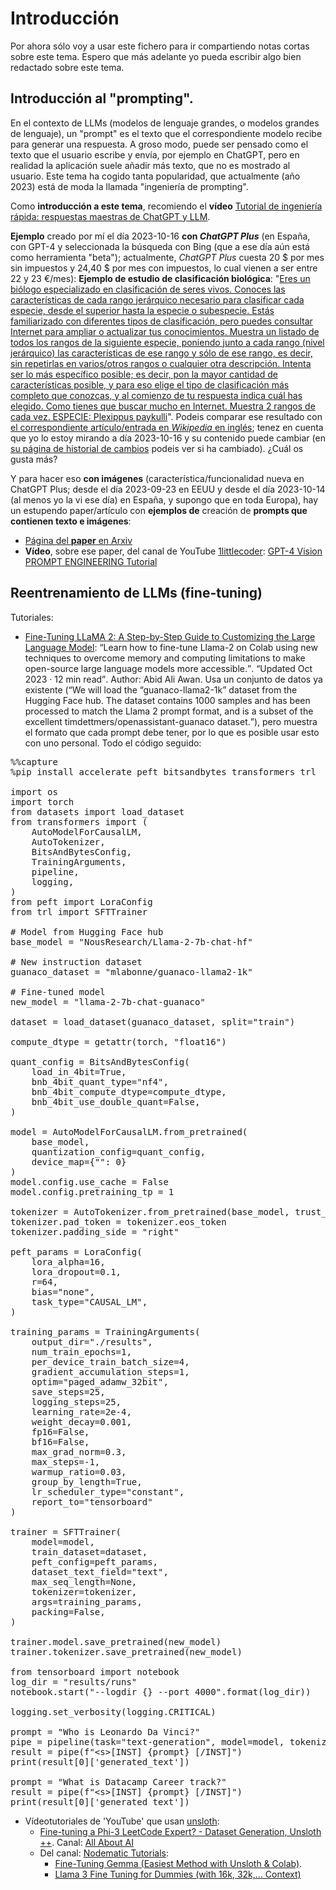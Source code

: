 # Introducción

Por ahora sólo voy a usar este fichero para ir compartiendo notas cortas sobre este tema. Espero que más adelante yo pueda escribir algo bien redactado sobre este tema.

## Introducción al "prompting".
En el contexto de LLMs (modelos de lenguaje grandes, o modelos grandes de lenguaje), un "prompt" es el texto que el correspondiente modelo recibe para generar una respuesta. A groso modo, puede ser pensado como el texto que 
el usuario escribe y envía, por ejemplo en ChatGPT, pero en realidad la aplicación suele añadir más texto, que no es mostrado al usuario. Este tema ha cogido tanta popularidad, que actualmente (año 2023) está de moda la 
llamada "ingeniería de prompting".

Como **introducción a este tema**, recomiendo el **vídeo** [Tutorial de ingeniería rápida: respuestas maestras de ChatGPT y LLM](https://www.youtube.com/watch?v=_ZvnD73m40o).

**Ejemplo** creado por mí el día 2023-10-16 **con *ChatGPT Plus*** (en España, con GPT-4 y seleccionada la búsqueda con Bing (que a ese día aún está como herramienta "beta"); actualmente, *ChatGPT Plus* cuesta 20 $ por mes sin impuestos y 24,40 $ por mes con impuestos, lo cual vienen a ser entre 22 y 23 €/mes):
**Ejemplo de estudio de clasificación biológica**: "[Eres un biólogo especializado en clasificación de seres vivos. Conoces las características de cada rango jerárquico necesario para clasificar cada especie, desde el superior hasta la especie o subespecie. Estás familiarizado con diferentes tipos de clasificación, pero puedes consultar Internet para ampliar o actualizar tus conocimientos. Muestra un listado de todos los rangos de la siguiente especie, poniendo junto a cada rango (nivel jerárquico) las características de ese rango y sólo de ese rango, es decir, sin repetirlas en varios/otros rangos o cualquier otra descripción. Intenta ser lo más específico posible; es decir, pon la mayor cantidad de características posible, y para eso elige el tipo de clasificación más completo que conozcas, y al comienzo de tu respuesta indica cuál has elegido. Como tienes que buscar mucho en Internet. Muestra 2 rangos de cada vez. ESPECIE: Plexippus paykulli](https://chat.openai.com/share/b04b695a-c010-499a-8dc6-3d802d64f9ee)". Podeis comparar ese resultado con [el correspondiente artículo/entrada en *Wikipedia* en inglés](https://en.wikipedia.org/wiki/Plexippus_paykulli); tenez en cuenta que yo lo estoy mirando a día 2023-10-16 y su contenido puede cambiar (en [su página de historial de cambios](https://en.wikipedia.org/w/index.php?title=Plexippus_paykulli&action=history) podeis ver si ha cambiado). ¿Cuál os gusta más?

Y para hacer eso **con imágenes** (característica/funcionalidad nueva en ChatGPT Plus; desde el día 2023-09-23 en EEUU y desde el día 2023-10-14 (al menos yo la vi ese día) en España, y supongo que en toda Europa), hay un estupendo paper/artículo con **ejemplos de** creación de **prompts que contienen texto e imágenes**:
 - [Página del **paper** en Arxiv](https://arxiv.org/abs/2309.17421)
 - **Vídeo**, sobre ese paper, del canal de YouTube [1littlecoder](https://www.youtube.com/@1littlecoder): [GPT-4 Vision PROMPT ENGINEERING Tutorial](https://www.youtube.com/watch?v=dtKBAST12O0)

## Reentrenamiento de LLMs (fine-tuning)

Tutoriales:

 - [Fine-Tuning LLaMA 2: A Step-by-Step Guide to Customizing the Large Language Model](https://www.datacamp.com/tutorial/fine-tuning-llama-2): <q>Learn how to fine-tune Llama-2 on Colab using new techniques to overcome memory and computing limitations to make open-source large language models more accessible.</q>. <q>Updated Oct 2023  · 12 min read</q>. Author: Abid Ali Awan. Usa un conjunto de datos ya existente (<q>We will load the “guanaco-llama2-1k” dataset from the Hugging Face hub. The dataset contains 1000 samples and has been processed to match the Llama 2 prompt format, and is a subset of the excellent timdettmers/openassistant-guanaco dataset.</q>), pero muestra el formato que cada prompt debe tener, por lo que es posible usar esto con uno personal. Todo el código seguido:
<pre>
%%capture
%pip install accelerate peft bitsandbytes transformers trl

import os
import torch
from datasets import load_dataset
from transformers import (
    AutoModelForCausalLM,
    AutoTokenizer,
    BitsAndBytesConfig,
    TrainingArguments,
    pipeline,
    logging,
)
from peft import LoraConfig
from trl import SFTTrainer

# Model from Hugging Face hub
base_model = "NousResearch/Llama-2-7b-chat-hf"

# New instruction dataset
guanaco_dataset = "mlabonne/guanaco-llama2-1k"

# Fine-tuned model
new_model = "llama-2-7b-chat-guanaco"

dataset = load_dataset(guanaco_dataset, split="train")

compute_dtype = getattr(torch, "float16")

quant_config = BitsAndBytesConfig(
    load_in_4bit=True,
    bnb_4bit_quant_type="nf4",
    bnb_4bit_compute_dtype=compute_dtype,
    bnb_4bit_use_double_quant=False,
)

model = AutoModelForCausalLM.from_pretrained(
    base_model,
    quantization_config=quant_config,
    device_map={"": 0}
)
model.config.use_cache = False
model.config.pretraining_tp = 1

tokenizer = AutoTokenizer.from_pretrained(base_model, trust_remote_code=True)
tokenizer.pad_token = tokenizer.eos_token
tokenizer.padding_side = "right"

peft_params = LoraConfig(
    lora_alpha=16,
    lora_dropout=0.1,
    r=64,
    bias="none",
    task_type="CAUSAL_LM",
)

training_params = TrainingArguments(
    output_dir="./results",
    num_train_epochs=1,
    per_device_train_batch_size=4,
    gradient_accumulation_steps=1,
    optim="paged_adamw_32bit",
    save_steps=25,
    logging_steps=25,
    learning_rate=2e-4,
    weight_decay=0.001,
    fp16=False,
    bf16=False,
    max_grad_norm=0.3,
    max_steps=-1,
    warmup_ratio=0.03,
    group_by_length=True,
    lr_scheduler_type="constant",
    report_to="tensorboard"
)

trainer = SFTTrainer(
    model=model,
    train_dataset=dataset,
    peft_config=peft_params,
    dataset_text_field="text",
    max_seq_length=None,
    tokenizer=tokenizer,
    args=training_params,
    packing=False,
)

trainer.model.save_pretrained(new_model)
trainer.tokenizer.save_pretrained(new_model)

from tensorboard import notebook
log_dir = "results/runs"
notebook.start("--logdir {} --port 4000".format(log_dir))

logging.set_verbosity(logging.CRITICAL)

prompt = "Who is Leonardo Da Vinci?"
pipe = pipeline(task="text-generation", model=model, tokenizer=tokenizer, max_length=200)
result = pipe(f"&lt;s&gt;[INST] {prompt} [/INST]")
print(result[0]['generated_text'])

prompt = "What is Datacamp Career track?"
result = pipe(f"&lt;s&gt;[INST] {prompt} [/INST]")
print(result[0]['generated_text'])
</pre>
 - Vídeotutoriales de 'YouTube' que usan [unsloth](https://github.com/unslothai/unsloth):
   - [Fine-tuning a Phi-3 LeetCode Expert? - Dataset Generation, Unsloth ++](https://www.youtube.com/watch?v=DeuyD-ZA-58). Canal: [All About AI](https://www.youtube.com/@AllAboutAI)
   - Del canal: [Nodematic Tutorials](https://www.youtube.com/@nodematic):
     - [Fine-Tuning Gemma (Easiest Method with Unsloth & Colab)](https://www.youtube.com/watch?v=pWZfufhF45o).
     - [Llama 3 Fine Tuning for Dummies (with 16k, 32k,... Context)](https://www.youtube.com/watch?v=3eq84KrdTWY)
